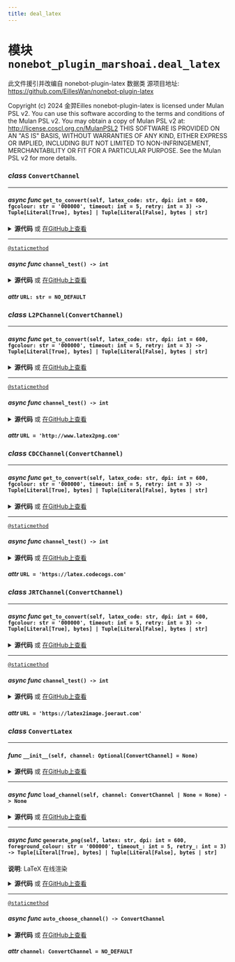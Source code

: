```yaml
---
title: deal_latex
---
```

# **模块** `nonebot_plugin_marshoai.deal_latex`

此文件援引并改编自 nonebot-plugin-latex 数据类
源项目地址: https://github.com/EillesWan/nonebot-plugin-latex


Copyright (c) 2024 金羿Eilles
nonebot-plugin-latex is licensed under Mulan PSL v2.
You can use this software according to the terms and conditions of the Mulan PSL v2.
You may obtain a copy of Mulan PSL v2 at:
http://license.coscl.org.cn/MulanPSL2
THIS SOFTWARE IS PROVIDED ON AN "AS IS" BASIS, WITHOUT WARRANTIES OF ANY KIND,
EITHER EXPRESS OR IMPLIED, INCLUDING BUT NOT LIMITED TO NON-INFRINGEMENT,
MERCHANTABILITY OR FIT FOR A PARTICULAR PURPOSE.
See the Mulan PSL v2 for more details.


### ***class*** `ConvertChannel`
---
#### ***async func*** `get_to_convert(self, latex_code: str, dpi: int = 600, fgcolour: str = '000000', timeout: int = 5, retry: int = 3) -> Tuple[Literal[True], bytes] | Tuple[Literal[False], bytes | str]`


<details>
<summary> <b>源代码</b> 或 <a href='https://github.com/LiteyukiStudio/nonebot-plugin-marshoai/tree/main/nonebot_plugin_marshoai/deal_latex.py#L28' target='_blank'>在GitHub上查看</a></summary>

```python
async def get_to_convert(self, latex_code: str, dpi: int=600, fgcolour: str='000000', timeout: int=5, retry: int=3) -> Tuple[Literal[True], bytes] | Tuple[Literal[False], bytes | str]:
    return (False, '请勿直接调用母类')
```
</details>

---
[`@staticmethod`](https://docs.python.org/3/library/functions.html#staticmethod)
#### ***async func*** `channel_test() -> int`


<details>
<summary> <b>源代码</b> 或 <a href='https://github.com/LiteyukiStudio/nonebot-plugin-marshoai/tree/main/nonebot_plugin_marshoai/deal_latex.py#L39' target='_blank'>在GitHub上查看</a></summary>

```python
@staticmethod
async def channel_test() -> int:
    return -1
```
</details>

#### ***attr*** `URL: str = NO_DEFAULT`

### ***class*** `L2PChannel(ConvertChannel)`
---
#### ***async func*** `get_to_convert(self, latex_code: str, dpi: int = 600, fgcolour: str = '000000', timeout: int = 5, retry: int = 3) -> Tuple[Literal[True], bytes] | Tuple[Literal[False], bytes | str]`


<details>
<summary> <b>源代码</b> 或 <a href='https://github.com/LiteyukiStudio/nonebot-plugin-marshoai/tree/main/nonebot_plugin_marshoai/deal_latex.py#L47' target='_blank'>在GitHub上查看</a></summary>

```python
async def get_to_convert(self, latex_code: str, dpi: int=600, fgcolour: str='000000', timeout: int=5, retry: int=3) -> Tuple[Literal[True], bytes] | Tuple[Literal[False], bytes | str]:
    async with httpx.AsyncClient(timeout=timeout, verify=False) as client:
        while retry > 0:
            try:
                post_response = await client.post(self.URL + '/api/convert', json={'auth': {'user': 'guest', 'password': 'guest'}, 'latex': latex_code, 'resolution': dpi, 'color': fgcolour})
                if post_response.status_code == 200:
                    if (json_response := post_response.json())['result-message'] == 'success':
                        if (get_response := (await client.get(self.URL + json_response['url']))).status_code == 200:
                            return (True, get_response.content)
                    else:
                        return (False, json_response['result-message'])
                retry -= 1
            except httpx.TimeoutException:
                retry -= 1
        raise ConnectionError('服务不可用')
    return (False, '未知错误')
```
</details>

---
[`@staticmethod`](https://docs.python.org/3/library/functions.html#staticmethod)
#### ***async func*** `channel_test() -> int`


<details>
<summary> <b>源代码</b> 或 <a href='https://github.com/LiteyukiStudio/nonebot-plugin-marshoai/tree/main/nonebot_plugin_marshoai/deal_latex.py#L94' target='_blank'>在GitHub上查看</a></summary>

```python
@staticmethod
async def channel_test() -> int:
    async with httpx.AsyncClient(timeout=5, verify=False) as client:
        try:
            start_time = time.time_ns()
            latex2png = (await client.get('http://www.latex2png.com{}' + (await client.post('http://www.latex2png.com/api/convert', json={'auth': {'user': 'guest', 'password': 'guest'}, 'latex': '\\\\int_{a}^{b} x^2 \\\\, dx = \\\\frac{b^3}{3} - \\\\frac{a^3}{5}\n', 'resolution': 600, 'color': '000000'})).json()['url']), time.time_ns() - start_time)
        except:
            return 99999
    if latex2png[0].status_code == 200:
        return latex2png[1]
    else:
        return 99999
```
</details>

#### ***attr*** `URL = 'http://www.latex2png.com'`

### ***class*** `CDCChannel(ConvertChannel)`
---
#### ***async func*** `get_to_convert(self, latex_code: str, dpi: int = 600, fgcolour: str = '000000', timeout: int = 5, retry: int = 3) -> Tuple[Literal[True], bytes] | Tuple[Literal[False], bytes | str]`


<details>
<summary> <b>源代码</b> 或 <a href='https://github.com/LiteyukiStudio/nonebot-plugin-marshoai/tree/main/nonebot_plugin_marshoai/deal_latex.py#L127' target='_blank'>在GitHub上查看</a></summary>

```python
async def get_to_convert(self, latex_code: str, dpi: int=600, fgcolour: str='000000', timeout: int=5, retry: int=3) -> Tuple[Literal[True], bytes] | Tuple[Literal[False], bytes | str]:
    async with httpx.AsyncClient(timeout=timeout, verify=False) as client:
        while retry > 0:
            try:
                response = await client.get(self.URL + '/png.image?\\huge&space;\\dpi{' + str(dpi) + '}\\fg{' + fgcolour + '}' + latex_code)
                if response.status_code == 200:
                    return (True, response.content)
                else:
                    return (False, response.content)
                retry -= 1
            except httpx.TimeoutException:
                retry -= 1
    return (False, '未知错误')
```
</details>

---
[`@staticmethod`](https://docs.python.org/3/library/functions.html#staticmethod)
#### ***async func*** `channel_test() -> int`


<details>
<summary> <b>源代码</b> 或 <a href='https://github.com/LiteyukiStudio/nonebot-plugin-marshoai/tree/main/nonebot_plugin_marshoai/deal_latex.py#L162' target='_blank'>在GitHub上查看</a></summary>

```python
@staticmethod
async def channel_test() -> int:
    async with httpx.AsyncClient(timeout=5, verify=False) as client:
        try:
            start_time = time.time_ns()
            codecogs = (await client.get('https://latex.codecogs.com/png.image?\\huge%20\\dpi{600}\\\\int_{a}^{b}x^2\\\\,dx=\\\\frac{b^3}{3}-\\\\frac{a^3}{5}'), time.time_ns() - start_time)
        except:
            return 99999
    if codecogs[0].status_code == 200:
        return codecogs[1]
    else:
        return 99999
```
</details>

#### ***attr*** `URL = 'https://latex.codecogs.com'`

### ***class*** `JRTChannel(ConvertChannel)`
---
#### ***async func*** `get_to_convert(self, latex_code: str, dpi: int = 600, fgcolour: str = '000000', timeout: int = 5, retry: int = 3) -> Tuple[Literal[True], bytes] | Tuple[Literal[False], bytes | str]`


<details>
<summary> <b>源代码</b> 或 <a href='https://github.com/LiteyukiStudio/nonebot-plugin-marshoai/tree/main/nonebot_plugin_marshoai/deal_latex.py#L184' target='_blank'>在GitHub上查看</a></summary>

```python
async def get_to_convert(self, latex_code: str, dpi: int=600, fgcolour: str='000000', timeout: int=5, retry: int=3) -> Tuple[Literal[True], bytes] | Tuple[Literal[False], bytes | str]:
    async with httpx.AsyncClient(timeout=timeout, verify=False) as client:
        while retry > 0:
            try:
                post_response = await client.post(self.URL + '/default/latex2image', json={'latexInput': latex_code, 'outputFormat': 'PNG', 'outputScale': '{}%'.format(dpi / 3 * 5)})
                print(post_response)
                if post_response.status_code == 200:
                    if not (json_response := post_response.json())['error']:
                        if (get_response := (await client.get(json_response['imageUrl']))).status_code == 200:
                            return (True, get_response.content)
                    else:
                        return (False, json_response['error'])
                retry -= 1
            except httpx.TimeoutException:
                retry -= 1
        raise ConnectionError('服务不可用')
    return (False, '未知错误')
```
</details>

---
[`@staticmethod`](https://docs.python.org/3/library/functions.html#staticmethod)
#### ***async func*** `channel_test() -> int`


<details>
<summary> <b>源代码</b> 或 <a href='https://github.com/LiteyukiStudio/nonebot-plugin-marshoai/tree/main/nonebot_plugin_marshoai/deal_latex.py#L229' target='_blank'>在GitHub上查看</a></summary>

```python
@staticmethod
async def channel_test() -> int:
    async with httpx.AsyncClient(timeout=5, verify=False) as client:
        try:
            start_time = time.time_ns()
            joeraut = (await client.get((await client.post('http://www.latex2png.com/api/convert', json={'latexInput': '\\\\int_{a}^{b} x^2 \\\\, dx = \\\\frac{b^3}{3} - \\\\frac{a^3}{5}', 'outputFormat': 'PNG', 'outputScale': '1000%'})).json()['imageUrl']), time.time_ns() - start_time)
        except:
            return 99999
    if joeraut[0].status_code == 200:
        return joeraut[1]
    else:
        return 99999
```
</details>

#### ***attr*** `URL = 'https://latex2image.joeraut.com'`

### ***class*** `ConvertLatex`
---
#### ***func*** `__init__(self, channel: Optional[ConvertChannel] = None)`


<details>
<summary> <b>源代码</b> 或 <a href='https://github.com/LiteyukiStudio/nonebot-plugin-marshoai/tree/main/nonebot_plugin_marshoai/deal_latex.py#L263' target='_blank'>在GitHub上查看</a></summary>

```python
def __init__(self, channel: Optional[ConvertChannel]=None):
    logger.info('LaTeX 转换服务将在 Bot 连接时异步加载')
```
</details>

---
#### ***async func*** `load_channel(self, channel: ConvertChannel | None = None) -> None`


<details>
<summary> <b>源代码</b> 或 <a href='https://github.com/LiteyukiStudio/nonebot-plugin-marshoai/tree/main/nonebot_plugin_marshoai/deal_latex.py#L266' target='_blank'>在GitHub上查看</a></summary>

```python
async def load_channel(self, channel: ConvertChannel | None=None) -> None:
    if channel is None:
        logger.info('正在选择 LaTeX 转换服务频道，请稍等...')
        self.channel = await self.auto_choose_channel()
        logger.info(f'已选择 {self.channel.__class__.__name__} 服务频道')
    else:
        self.channel = channel
```
</details>

---
#### ***async func*** `generate_png(self, latex: str, dpi: int = 600, foreground_colour: str = '000000', timeout_: int = 5, retry_: int = 3) -> Tuple[Literal[True], bytes] | Tuple[Literal[False], bytes | str]`

**说明**: LaTeX 在线渲染



<details>
<summary> <b>源代码</b> 或 <a href='https://github.com/LiteyukiStudio/nonebot-plugin-marshoai/tree/main/nonebot_plugin_marshoai/deal_latex.py#L274' target='_blank'>在GitHub上查看</a></summary>

```python
async def generate_png(self, latex: str, dpi: int=600, foreground_colour: str='000000', timeout_: int=5, retry_: int=3) -> Tuple[Literal[True], bytes] | Tuple[Literal[False], bytes | str]:
    return await self.channel.get_to_convert(latex, dpi, foreground_colour, timeout_, retry_)
```
</details>

---
[`@staticmethod`](https://docs.python.org/3/library/functions.html#staticmethod)
#### ***async func*** `auto_choose_channel() -> ConvertChannel`


<details>
<summary> <b>源代码</b> 或 <a href='https://github.com/LiteyukiStudio/nonebot-plugin-marshoai/tree/main/nonebot_plugin_marshoai/deal_latex.py#L308' target='_blank'>在GitHub上查看</a></summary>

```python
@staticmethod
async def auto_choose_channel() -> ConvertChannel:

    async def channel_test_wrapper(channel: type[ConvertChannel]) -> Tuple[int, type[ConvertChannel]]:
        score = await channel.channel_test()
        return (score, channel)
    results = await asyncio.gather(*(channel_test_wrapper(channel) for channel in channel_list))
    best_channel = min(results, key=lambda x: x[0])[1]
    return best_channel()
```
</details>

#### ***attr*** `channel: ConvertChannel = NO_DEFAULT`

